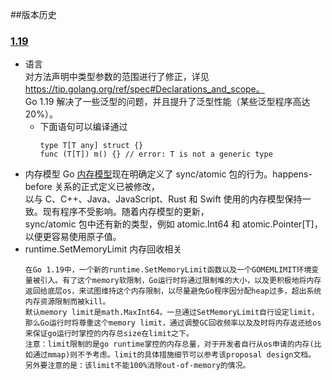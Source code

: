 ##版本历史

### [1.19](https://blog.csdn.net/RA681t58CJxsgCkJ31/article/details/125288687)
  - 语言  
    对方法声明中类型参数的范围进行了修正，详见 https://tip.golang.org/ref/spec#Declarations_and_scope。  
    Go 1.19 解决了一些泛型的问题，并且提升了泛型性能（某些泛型程序高达 20%）。
    - 下面语句可以编译通过  
      ```
      type T[T any] struct {}  
      func (T[T]) m() {} // error: T is not a generic type
      ```
  - 内存模型
    Go [内存模型](https://go.dev/ref/mem)现在明确定义了 sync/atomic 包的行为。happens-before 关系的正式定义已被修改，  
    以与 C、C++、Java、JavaScript、Rust 和 Swift 使用的内存模型保持一致。现有程序不受影响。随着内存模型的更新，   
    sync/atomic 包中还有新的类型，例如 atomic.Int64 和 atomic.Pointer[T]，以便更容易使用原子值。
  - runtime.SetMemoryLimit 内存回收相关
    ```
    在Go 1.19中，一个新的runtime.SetMemoryLimit函数以及一个GOMEMLIMIT环境变量被引入。有了这个memory软限制，Go运行时将通过限制堆的大小，以及更积极地将内存返回给底层os，来试图维持这个内存限制，以尽量避免Go程序因分配heap过多，超出系统内存资源限制而被kill。
    默认memory limit是math.MaxInt64。一旦通过SetMemoryLimit自行设定limit，那么Go运行时将尊重这个memory limit，通过调整GC回收频率以及及时将内存返还给os来保证go运行时掌控的内存总size在limit之下。
    注意：limit限制的是go runtime掌控的内存总量，对于开发者自行从os申请的内存(比如通过mmap)则不予考虑。limit的具体措施细节可以参考该proposal design文档。
    另外要注意的是：该limit不能100%消除out-of-memory的情况。
    ```